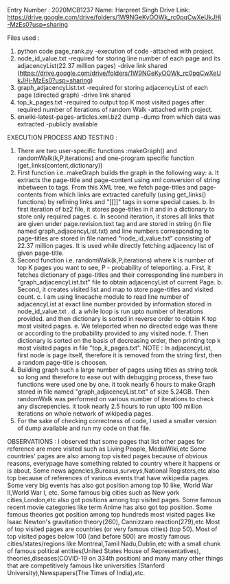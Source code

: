 Entry Number : 2020MCB1237
Name: Harpreet Singh
Drive Link: https://drive.google.com/drive/folders/1W9NGeKyOOWk_rc0pqCwXeUkJHj-MzEs0?usp=sharing 


Files used : 
1. python code page_rank.py         -execution of code                                                                              -attached with project.
2. node_id_value.txt                -required for storing line number of each page and its adjacencyList(22.37 million pages)       -drive link shared (https://drive.google.com/drive/folders/1W9NGeKyOOWk_rc0pqCwXeUkJHj-MzEs0?usp=sharing)
3. graph_adjacencyList.txt          -required for storing adjacencyList of each page (directed graph)                               -drive link shared
4. top_k_pages.txt                  -required to output top K most visited pages after required number of iterations of random Walk -attached with project.
5. enwiki-latest-pages-articles.xml.bz2 dump    -dump from which data was extracted                                                 -publicly available


EXECUTION PROCESS AND TESTING :
1.  There are two user-specific functions :makeGraph() and randomWalk(k,P,iterations) and one-program specific function (get_links(content,dictionary))
2.  First function i.e. makeGraph builds the graph in the following way:
    a.  It extracts the page-title and page-content using xml conversion of string inbetween <page> to </page> tags. From this XML tree, we fetch 
        page-titles and page-contents from which links are extracted carefully (using get_links() functions) by refining links and "[[]]" tags in some special cases.
    b.  In first iteration of bz2 file, it stores page-titles in it and in a dictionary to store only required pages.
    c.  In second iteration, it stores all links that are given under page.revision.text tag and are stored in string (in file named graph_adjacencyList.txt)
        and line numbers corresponding to page-titles are stored in file named "node_id_value.txt" consisting of 22.37 million pages. It is used while directly fetching adjacency list of given page-title.
3.  Second function i.e. randomWalk(k,P,iterations) where k is number of top K pages you want to see, P - probability of teleporting.
    a.  First, it fetches dictionary of page-titles and their corresponding line numbers in "graph_adjacencyList.txt" file to obtain adjacencyList of current Page.
    b.  Second, it creates visited list and map to store page-titles and visited count.
    c.  I am using linecache module to read line number of adjacencyList at exact line number provided by information stored in node_id_value.txt . 
    d.  a while loop is run upto number of iterations provided. and then dictionary is sorted in reverse order to obtain K top most visited pages.
    e.  We teleported when no directed edge was there or according to the probability provided to any visited node. 
    f.  Then dictionary is sorted on the basis of decreasing order, then printing top k most visited pages in file "top_k_pages.txt".
    NOTE : In adjacencyList, first node is page itself, therefore it is removed from the string first, then a random page-title is choosen.
4.  Building graph such a large number of pages using titles as string took so long and therefore to ease out with debugging process, these two functions were used one by one.
    it took nearly 6 hours to make Graph stored in file named "graph_adjacencyList.txt" of size 5.24GB. Then randomWalk was performed on various number of iterations to check any discrepencies.
    it took nearly 2.5 hours to run upto 100 million iterations on whole network of wikipedia pages. 
5. For the sake of checking correctness of code, I used a smaller version of dump available and run my code on that file.


OBSERVATIONS : 
I observed that some pages that list other pages for reference are more visited such as Living People, MediaWiki,etc
Some countries' pages are also among top visited pages because of obvious reasons, everypage have something related to country where it happens or is about.
Some news agencies,Bureaus,surveys,National Registers,etc also top because of references of various events that have wikipedia pages.
Some very big events has also got position among top 10 like, World War II,World War I, etc.
Some famous big cities such as New york cities,London,etc also got positions among top visited pages.
Some famous recent movie categories like term Anime has also got top position.
Some famous theories got position among top hundreds most visited pages like Isaac Newton's gravitation theory(260), Cannizzaro reaction(279),etc 
Most of top visited pages are countries (or very famous cities) (top 50).
Most of top visited pages below 100 (and before 500) are mostly famous cities/states/regions like Montreal,Tamil Nadu,Dublin,etc with a small chunk of famous political entities(United States House of Representatives), 
theories,diseases(COVID-19  on 334th position) and many many other things that are competitively famous like universities (Stanford University),Newspapers(The Times of India),etc.